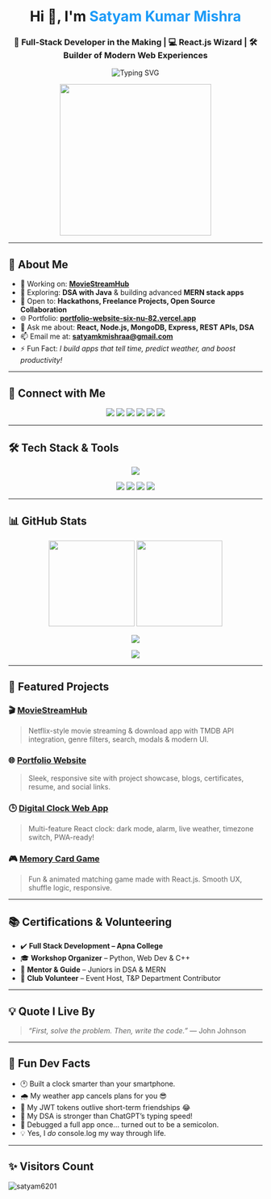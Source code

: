 <h1 align="center">Hi 👋, I'm <span style="color:#1B9AF7;">Satyam Kumar Mishra</span></h1>
<h3 align="center">🚀 Full-Stack Developer in the Making | 💻 React.js Wizard | 🛠️ Builder of Modern Web Experiences</h3>

<p align="center">
  <img src="https://readme-typing-svg.herokuapp.com?font=Fira+Code&weight=600&size=22&pause=1000&color=1B9AF7&center=true&vCenter=true&width=500&lines=Crafting+Clean+UIs+with+React.js;Solving+Real+Problems+with+Code;MERN+Stack+Developer;DSA+Enthusiast+in+Java;Open+Source+Contributor" alt="Typing SVG" />
</p>

<p align="center">
  <img src="https://user-images.githubusercontent.com/55389276/140866485-8fb1c876-9a8f-4d6a-98dc-08c4981eaf70.gif" width="300"/>
</p>

---

## 🚀 About Me

- 🔭 Working on: **[MovieStreamHub](https://portfolio-website-six-nu-82.vercel.app/)**
- 🌱 Exploring: **DSA with Java** & building advanced **MERN stack apps**
- 🤝 Open to: **Hackathons, Freelance Projects, Open Source Collaboration**
- 🌐 Portfolio: [**portfolio-website-six-nu-82.vercel.app**](https://portfolio-website-six-nu-82.vercel.app/)
- 💬 Ask me about: **React, Node.js, MongoDB, Express, REST APIs, DSA**
- 📫 Email me at: **satyamkmishraa@gmail.com**
- ⚡ Fun Fact: *I build apps that tell time, predict weather, and boost productivity!*

---

## 📲 Connect with Me

<p align="center">
  <a href="https://twitter.com/satyamkmishraa"><img src="https://img.shields.io/badge/Twitter-%231DA1F2.svg?&style=for-the-badge&logo=twitter&logoColor=white"/></a>
  <a href="https://linkedin.com/in/satyam-kumar-mishra-9bb980291"><img src="https://img.shields.io/badge/LinkedIn-%230077B5.svg?&style=for-the-badge&logo=linkedin&logoColor=white"/></a>
  <a href="https://www.facebook.com/profile.php?id=100024550755973"><img src="https://img.shields.io/badge/Facebook-%231877F2.svg?&style=for-the-badge&logo=facebook&logoColor=white"/></a>
  <a href="https://leetcode.com/satyammishra62"><img src="https://img.shields.io/badge/LeetCode-%23FFA116.svg?&style=for-the-badge&logo=leetcode&logoColor=white"/></a>
  <a href="https://discord.gg/satyamkumarmishra"><img src="https://img.shields.io/badge/Discord-%237289DA.svg?&style=for-the-badge&logo=discord&logoColor=white"/></a>
  <a href="https://www.instagram.com/satyammishra_467/"><img src="https://img.shields.io/badge/Instagram-%23E4405F.svg?&style=for-the-badge&logo=instagram&logoColor=white"/></a>
</p>

---

## 🛠️ Tech Stack & Tools

<p align="center">
  <img src="https://skillicons.dev/icons?i=html,css,js,react,nextjs,redux,tailwind,bootstrap,vite,nodejs,express,mongodb,mysql,php,java,python,git,github,firebase,vercel,netlify,figma,vscode" />
</p>

<p align="center">
  <img src="https://img.shields.io/badge/React_Router-CA4245?style=for-the-badge&logo=react-router&logoColor=white" />
  <img src="https://img.shields.io/badge/React Hook Form-EC5990?style=for-the-badge&logo=reacthookform&logoColor=white" />
  <img src="https://img.shields.io/badge/Nodemon-76D04B?style=for-the-badge&logo=nodemon&logoColor=white" />
  <img src="https://img.shields.io/badge/Canva-00C4CC?style=for-the-badge&logo=canva&logoColor=white" />
</p>

---

## 📊 GitHub Stats

<p align="center">
  <img src="https://github-readme-stats.vercel.app/api?username=satyam6201&show_icons=true&theme=radical&border_radius=10" height="170"/>
  <img src="https://github-readme-stats.vercel.app/api/top-langs/?username=satyam6201&layout=compact&theme=radical&border_radius=10" height="170"/>
</p>

<p align="center">
  <img src="https://github-readme-streak-stats.herokuapp.com/?user=satyam6201&theme=radical&border_radius=10"/>
</p>

<p align="center">
  <img src="https://github-profile-trophy.vercel.app/?username=satyam6201&theme=radical&no-frame=true&row=1&margin-w=15&column=6" />
</p>

---

## 🌟 Featured Projects

### 🎬 [MovieStreamHub](https://portfolio-website-six-nu-82.vercel.app/)
> Netflix-style movie streaming & download app with TMDB API integration, genre filters, search, modals & modern UI.

### 🌐 [Portfolio Website](https://portfolio-website-six-nu-82.vercel.app/)
> Sleek, responsive site with project showcase, blogs, certificates, resume, and social links.

### 🕒 [Digital Clock Web App](https://github.com/Satyam6201/Digital-Clock-App)
> Multi-feature React clock: dark mode, alarm, live weather, timezone switch, PWA-ready!

### 🎮 [Memory Card Game](https://github.com/Satyam6201/Memory-Card-Game)
> Fun & animated matching game made with React.js. Smooth UX, shuffle logic, responsive.

---

## 📚 Certifications & Volunteering

- ✔️ **Full Stack Development – Apna College**
- 🎓 **Workshop Organizer** – Python, Web Dev & C++
- 🎤 **Mentor & Guide** – Juniors in DSA & MERN
- 💬 **Club Volunteer** – Event Host, T&P Department Contributor

---

## 💡 Quote I Live By

> *“First, solve the problem. Then, write the code.”* — John Johnson

---

## 🧠 Fun Dev Facts

- 🕐 Built a clock smarter than your smartphone.
- 🌧️ My weather app cancels plans for you 😎
- 🔐 My JWT tokens outlive short-term friendships 😂
- 🧠 My DSA is stronger than ChatGPT’s typing speed!
- 🎯 Debugged a full app once… turned out to be a semicolon.
- 💡 Yes, I *do* console.log my way through life.

---

## ✨ Visitors Count

<p align="left">
  <img src="https://komarev.com/ghpvc/?username=satyam6201&label=Profile%20views&color=0e75b6&style=flat" alt="satyam6201" />
</p>
